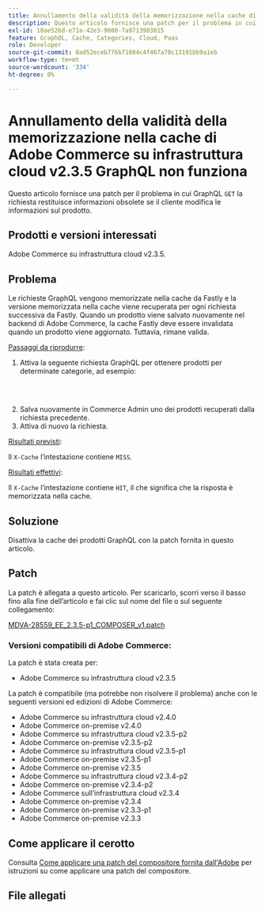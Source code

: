 ```yaml
---
title: Annullamento della validità della memorizzazione nella cache di Adobe Commerce su infrastruttura cloud v2.3.5 GraphQL non funziona
description: Questo articolo fornisce una patch per il problema in cui la richiesta "GET" di GraphQL restituisce informazioni obsolete se il cliente cambia le informazioni del prodotto.
exl-id: 10ae52bd-e71a-42e3-9600-7a9713903815
feature: GraphQL, Cache, Categories, Cloud, Paas
role: Developer
source-git-commit: 0ad52eceb776b71604c4f467a70c13191bb9a1eb
workflow-type: tm+mt
source-wordcount: '334'
ht-degree: 0%

---
```


# Annullamento della validità della memorizzazione nella cache di Adobe Commerce su infrastruttura cloud v2.3.5 GraphQL non funziona

Questo articolo fornisce una patch per il problema in cui GraphQL `GET` la richiesta restituisce informazioni obsolete se il cliente modifica le informazioni sul prodotto.

## Prodotti e versioni interessati

Adobe Commerce su infrastruttura cloud v2.3.5.

## Problema

Le richieste GraphQL vengono memorizzate nella cache da Fastly e la versione memorizzata nella cache viene recuperata per ogni richiesta successiva da Fastly. Quando un prodotto viene salvato nuovamente nel backend di Adobe Commerce, la cache Fastly deve essere invalidata quando un prodotto viene aggiornato. Tuttavia, rimane valida.

<u>Passaggi da riprodurre</u>:

1. Attiva la seguente richiesta GraphQL per ottenere prodotti per determinate categorie, ad esempio:
   <pre><magento2-server>
    </pre>
1. Salva nuovamente in Commerce Admin uno dei prodotti recuperati dalla richiesta precedente.
1. Attiva di nuovo la richiesta.

<u>Risultati previsti</u>:

Il `X-Cache` l’intestazione contiene `MISS`.

<u>Risultati effettivi</u>:

Il `X-Cache` l’intestazione contiene `HIT`, il che significa che la risposta è memorizzata nella cache.

## Soluzione

Disattiva la cache dei prodotti GraphQL con la patch fornita in questo articolo.

## Patch

La patch è allegata a questo articolo. Per scaricarlo, scorri verso il basso fino alla fine dell’articolo e fai clic sul nome del file o sul seguente collegamento:

[MDVA-28559\_EE\_2.3.5-p1\_COMPOSER\_v1.patch](assets/MDVA-28559_EE_2.3.5-p1_v1.composer.patch.zip)

### Versioni compatibili di Adobe Commerce:

La patch è stata creata per:

* Adobe Commerce su infrastruttura cloud v2.3.5

La patch è compatibile (ma potrebbe non risolvere il problema) anche con le seguenti versioni ed edizioni di Adobe Commerce:

* Adobe Commerce su infrastruttura cloud v2.4.0
* Adobe Commerce on-premise v2.4.0
* Adobe Commerce su infrastruttura cloud v2.3.5-p2
* Adobe Commerce on-premise v2.3.5-p2
* Adobe Commerce su infrastruttura cloud v2.3.5-p1
* Adobe Commerce on-premise v2.3.5-p1
* Adobe Commerce on-premise v2.3.5
* Adobe Commerce su infrastruttura cloud v2.3.4-p2
* Adobe Commerce on-premise v2.3.4-p2
* Adobe Commerce sull’infrastruttura cloud v2.3.4
* Adobe Commerce on-premise v2.3.4
* Adobe Commerce on-premise v2.3.3-p1
* Adobe Commerce on-premise v2.3.3

## Come applicare il cerotto

Consulta [Come applicare una patch del compositore fornita dall&#39;Adobe](/help/how-to/general/how-to-apply-a-composer-patch-provided-by-magento.md) per istruzioni su come applicare una patch del compositore.

## File allegati
